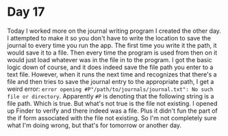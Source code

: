 # Day 17

Today I worked more on the journal writing program I created the other day. I attempted to make it so you don't have to write the location to save the journal to every time you run the app. The first time you write it the path, it would save it to a file. Then every time the program is used from then on it would just load whatever was in the file in to the program. I got the basic logic down of course, and it does indeed save the file path you enter to a text file. However, when it runs the next time and recognizes that there's a file and then tries to save the journal entry to the appropriate path, I get a weird error: `error opening #P"/path/to/journals/journal.txt": No such file or directory`. Apparently `#P` is denoting that the following string is a file path. Which is true. But what's not true is the file not existing. I opened up Finder to verify and there indeed was a file. Plus it didn't fun the part of the if form associated with the file not existing. So I'm not completely sure what I'm doing wrong, but that's for tomorrow or another day.